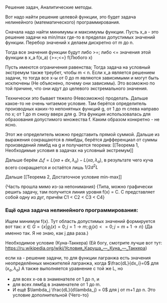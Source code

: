Решение задач, Аналитические методы.

Вот надо найти решение целевой функции, это будет задача нелинейного (математического) программирования.

Сначала надо найти минимумы и максимумы функции. Пусть x_a - это решение задачи на min/max где-то в пределах допустимых значений функции.
Перебор значений x делаем дискретно от m до n.

Тогда все значения функции будут либо >=; либо <= значения этой функции в x_a
f(x_a) {>=;<=} f(Любого x)


Пусть имеются ограничения равенства; Тогда задача на условный экстремум также треубет, чтобы m < n.
Если x_a является решением задачи, то тогда все x-ы от 0 до m являются зависимыми и могут быть исключены (Не объяснено, почему они зависимы). Это возможно по той причине, что они идут до целевого экстремального значения.

Технически это бывает тяжело (Невозможно) проделать.
Дальше какое-то не очень читаемое условие. Там берётся определитель производных каких-то непонятных функций g, от 1 до m слева направо по x; от 1 до m снизу вверх для g.
Эта функция использовалась для образования допустимого множества f. Каким образом конкретно - не ясно.

Этот же определитель можно представить прямой суммой.
Дальше из выражения сокращаются в лямбды, берётся дифференциал от суммы произведений лямбд на g и получается теорема:
[[Теорема 1, Необходимые условия в задачах на условный экстремум]]

Дальше берём $\triangle f = L(xa + dx, \lambda_a) - L(xa, \lambda_a)$, в результате чего куча всего сокращается и остаётся лишь $1/2 d^2 L$

Дальше [[Теорема 2, Достаточное условие min-max]]

{Часть прошла мимо из-за непонимания}
{Типа, можно графически решить задачу, там получится линия уровня f(x) = C. C представляет собой одну из дуг, причём C1 < C2 < C3 < C4}

### Ещё одна задача нелинейного программирования:
Ищем минимум f(x).
Тут область допустимых значений формируется вот так: $x \in G = \{x | g_j (x) = 0; j = 1 \to m; g_j(x) <= 0; j = m+1 \to n\}$  (Да именно так. Я не знаю, как j два раза.)

Необходимое условие (Куна-Таккера) (Ей богу, смотрите лучше вот тут: https://ru.wikipedia.org/wiki/Условия_Каруша_—_Куна_—_Таккера)

если xa - решение задачи, то для функции лагранжа есть значения неопределённых множителей лагранжа, когда $\frac{dL}{dx_i}=0$ для $(x_a, \lambda_a)$
А также выполняется уравнение с той же L, но
- для всех x-ов в знаменателе от 1 до n, и
- для всех лямбд в знаменателе от 1 до m.
- И ещё $\lambda_j \frac{dL}{d\lambda_j} = 0$ для j от m+1 до n. Это условие дополнительной {Чего-то}

